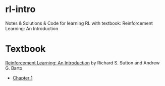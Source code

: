 # rl-intro
Notes & Solutions & Code for learning RL with textbook: Reinforcement Learning: An Introduction

# Textbook
[Reinforcement Learning: An Introduction](http://incompleteideas.net/book/the-book-2nd.html) by Richard S. Sutton 
and Andrew G. Barto

- [Chapter 1](/Chap1.ipynb)
